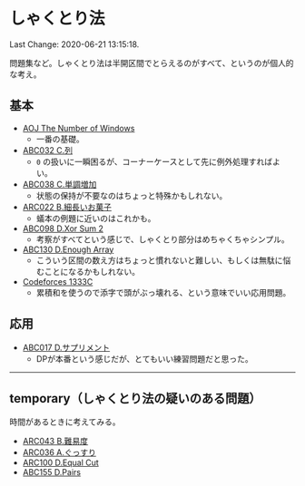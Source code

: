 # しゃくとり法

Last Change: 2020-06-21 13:15:18.

問題集など。しゃくとり法は半開区間でとらえるのがすべて、というのが個人的な考え。

## 基本

- [AOJ The Number of Windows](https://onlinejudge.u-aizu.ac.jp/problems/DSL_3_C)
  - 一番の基礎。
- [ABC032 C.列](https://atcoder.jp/contests/abc032/tasks/abc032_c)
  - `0` の扱いに一瞬困るが、コーナーケースとして先に例外処理すればよい。
- [ABC038 C.単調増加](https://atcoder.jp/contests/abc038/tasks/abc038_c)
  - 状態の保持が不要なのはちょっと特殊かもしれない。
- [ARC022 B.細長いお菓子](https://atcoder.jp/contests/arc022/tasks/arc022_2)
  - 蟻本の例題に近いのはこれかも。
- [ABC098 D.Xor Sum 2](https://atcoder.jp/contests/abc098/tasks/arc098_b)
  - 考察がすべてという感じで、しゃくとり部分はめちゃくちゃシンプル。
- [ABC130 D.Enough Array](https://atcoder.jp/contests/abc130/tasks/abc130_d)
  - こういう区間の数え方はちょっと慣れないと難しい、もしくは無駄に悩むことになるかもしれない。
- [Codeforces 1333C](https://codeforces.com/problemset/problem/1333/C)
  - 累積和を使うので添字で頭がぶっ壊れる、という意味でいい応用問題。

## 応用

- [ABC017 D.サプリメント](https://atcoder.jp/contests/abc017/tasks/abc017_4)
  - DPが本番という感じだが、とてもいい練習問題だと思った。

---

## temporary（しゃくとり法の疑いのある問題）

時間があるときに考えてみる。

- [ARC043 B.難易度](https://atcoder.jp/contests/arc043/tasks/arc043_b)
- [ARC036 A.ぐっすり](https://atcoder.jp/contests/arc036/tasks/arc036_a)
- [ARC100 D.Equal Cut](https://atcoder.jp/contests/arc100/tasks/arc100_b)
- [ABC155 D.Pairs](https://atcoder.jp/contests/abc155/tasks/abc155_d)

